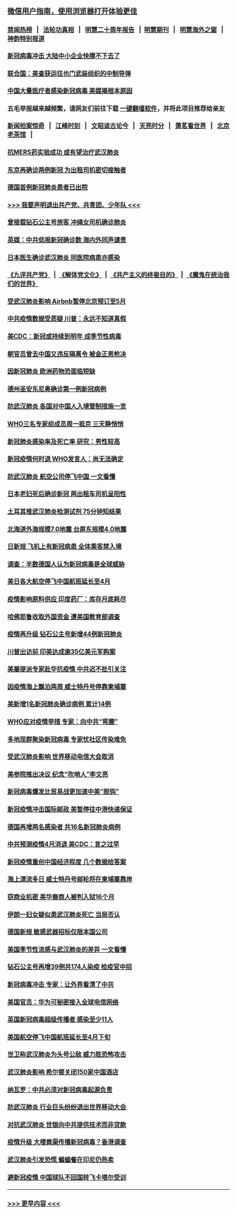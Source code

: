 ### [微信用户指南，使用浏览器打开体验更佳](https://github.com/gfw-breaker/banned-news1/blob/master/indexes/wechat-guide.md?t=0)
#### [禁闻热榜](热点新闻.md?t=0)  &nbsp;&nbsp;|&nbsp;&nbsp; [法轮功真相](https://github.com/gfw-breaker/truth/blob/master/README.md?t=0) &nbsp;&nbsp;|&nbsp;&nbsp; [明慧二十周年报告](https://github.com/gfw-breaker/mh-reports/blob/master/README.md?t=0) &nbsp;&nbsp;|&nbsp;&nbsp;[明慧期刊](https://github.com/gfw-breaker/mh-qikan) &nbsp;&nbsp;|&nbsp;&nbsp; [明慧海外之窗](https://github.com/gfw-breaker/mh-news/blob/master/README.md?t=0) &nbsp;&nbsp;|&nbsp;&nbsp; [神韵特别报道](https://github.com/gfw-breaker/mh-news/blob/master/shenyun.md?t=0)
#### [新冠病毒冲击 大陆中小企业快撑不下去了](../pages/nsc418/n11869259.md?t=02150211) 
#### [联合国：美查获运往也门武装组织的中制导弹](../pages/nsc418/n11868677.md?t=02150211) 
#### [中国大量医疗者感染新冠病毒 美媒揭根本原因](../pages/nsc418/n11869001.md?t=02150211) 
#### 五毛举报越来越频繁，请网友们前往下载 [一键翻墙软件](https://github.com/gfw-breaker/ssr-accounts)，并将此项目推荐给亲友
#### [新闻拍案惊奇](https://github.com/gfw-breaker/banned-news1/blob/master/pages/link4.md) &nbsp;&nbsp;|&nbsp;&nbsp; [江峰时刻](https://github.com/gfw-breaker/banned-news1/blob/master/pages/link4.md) &nbsp;&nbsp;|&nbsp;&nbsp; [文昭谈古论今](https://github.com/gfw-breaker/banned-news1/blob/master/pages/link4.md) &nbsp;&nbsp;|&nbsp;&nbsp; [天亮时分](https://github.com/gfw-breaker/banned-news1/blob/master/pages/link4.md) &nbsp;&nbsp;|&nbsp;&nbsp; [萧茗看世界](https://github.com/gfw-breaker/banned-news1/blob/master/pages/link4.md) &nbsp;&nbsp;|&nbsp;&nbsp; [北京老茶馆](https://github.com/gfw-breaker/banned-news1/blob/master/pages/link4.md) &nbsp;&nbsp;|&nbsp;&nbsp; 
#### [抗MERS药实验成功 或有望治疗武汉肺炎](../pages/nsc418/n11868912.md?t=02150211) 
#### [东京再确诊两例新冠 为出租司机密切接触者](../pages/nsc418/n11868770.md?t=02150211) 
#### [德国首例新冠肺炎患者已出院](../pages/nsc418/n11868714.md?t=02150211) 
#### [>>> 我要声明退出共产党、共青团、少年队 <<<](https://github.com/begood0513/goodnews/blob/master/quit/letter.md) 
#### [曾接载钻石公主号旅客 冲绳女司机确诊肺炎](../pages/nsc418/n11868610.md?t=02150211) 
#### [英媒：中共低报新冠确诊数 海内外同声谴责](../pages/nsc418/n11867421.md?t=02150211) 
#### [日本医生确诊武汉肺炎 同医院病患亦感染](../pages/nsc418/n11867779.md?t=02150211) 
#### [《九评共产党》](https://github.com/begood0513/9ping.md/blob/master/README.md) &nbsp;|&nbsp; [《解体党文化》](../../../../jtdwh.md/blob/master/README.md)  &nbsp;|&nbsp; [《共产主义的终极目的》](../../../../gczydzjmd.md/blob/master/README.md) &nbsp;|&nbsp; [《魔鬼在统治我们的世界》](../../../../mgztzwmdsj.md/blob/master/README.md) 
#### [受武汉肺炎影响 Airbnb暂停北京预订至5月](../pages/nsc418/n11867428.md?t=02150211) 
#### [中共疫情数据受质疑 川普：永远不知道真假](../pages/nsc418/n11867195.md?t=02150211) 
#### [美CDC：新冠或持续到明年 成季节性病毒](../pages/nsc418/n11867279.md?t=02150211) 
#### [朝官员曾去中国又违反隔离令 被金正恩枪决](../pages/nsc418/n11867087.md?t=02150211) 
#### [因新冠肺炎 欧洲药物恐面临短缺](../pages/nsc418/n11867036.md?t=02150211) 
#### [德州圣安东尼奥确诊第一例新冠病例](../pages/nsc418/n11867194.md?t=02150211) 
#### [防武汉肺炎 各国对中国人入境管制措施一览](../pages/nsc418/n11838726.md?t=02150211) 
#### [WHO三名专家组成员周一抵京 三天静悄悄](../pages/nsc418/n11866947.md?t=02150211) 
#### [新冠肺炎感染率及死亡率 研究：男性较高](../pages/nsc418/n11866956.md?t=02150211) 
#### [新冠疫情何时退 WHO发言人：尚无法确定](../pages/nsc418/n11866864.md?t=02150211) 
#### [防武汉肺炎 航空公司停飞中国 一文看懂](../pages/nsc418/n11866800.md?t=02150211) 
#### [日本老妇死后确诊新冠 两出租车司机呈阳性](../pages/nsc418/n11866755.md?t=02150211) 
#### [土耳其推武汉肺炎检测试剂 75分钟知结果](../pages/nsc418/n11866520.md?t=02150211) 
#### [北海道外海规模7.0地震 台屏东规模4.0地震](../pages/nsc418/n11866262.md?t=02150211) 
#### [日新规 飞机上有新冠病患 全体乘客禁入境](../pages/nsc418/n11866233.md?t=02150211) 
#### [调查：半数德国人认为新冠病毒是全球威胁](../pages/nsc418/n11866687.md?t=02150211) 
#### [美日各大航空停飞中国航班延长至4月](../pages/nsc418/n11865980.md?t=02150211) 
#### [疫情影响原料供应 印度药厂：库存月底耗尽](../pages/nsc418/n11865151.md?t=02150211) 
#### [哈佛耶鲁收取外国资金 遭美国教育部调查](../pages/nsc418/n11864950.md?t=02150211) 
#### [疫情再升级 钻石公主号新增44例新冠肺炎](../pages/nsc418/n11865033.md?t=02150211) 
#### [川普出访前 印美达成逾35亿美元军购案](../pages/nsc418/n11865444.md?t=02150211) 
#### [美屡提派专家赴华抗疫情 中共迟不批引关注](../pages/nsc418/n11864719.md?t=02150211) 
#### [因疫情海上飘泊两周 威士特丹号停靠柬埔寨](../pages/nsc418/n11865007.md?t=02150211) 
#### [美新增1名新冠肺炎确诊病例 累计14例](../pages/nsc418/n11864893.md?t=02150211) 
#### [WHO应对疫情举措 专家：向中共“弯腰”](../pages/nsc418/n11864727.md?t=02150211) 
#### [多地现群聚染新冠病毒 专家忧社区传染难免](../pages/nsc418/n11864715.md?t=02150211) 
#### [受武汉肺炎影响 世界移动电信大会取消](../pages/nsc418/n11864629.md?t=02150211) 
#### [美参院推出决议 纪念“吹哨人”李文亮](../pages/nsc418/n11863852.md?t=02150211) 
#### [新冠病毒爆发比贸易战更加速中美“脱钩”](../pages/nsc418/n11864470.md?t=02150211) 
#### [新冠疫情冲击国际邮政 美暂停往中港快递保证](../pages/nsc418/n11864207.md?t=02150211) 
#### [德国再增两名感染者 共16名新冠肺炎病例](../pages/nsc418/n11864293.md?t=02150211) 
#### [中共预测疫情4月消退 美CDC：言之过早](../pages/nsc418/n11864310.md?t=02150211) 
#### [新冠疫情重创中国经济程度 几个数据给答案](../pages/nsc418/n11864203.md?t=02150211) 
#### [海上漂流多日 威士特丹号邮轮将在柬埔寨靠岸](../pages/nsc418/n11864029.md?t=02150211) 
#### [窃商业机密 美华裔商人被判入狱16个月](../pages/nsc418/n11863911.md?t=02150211) 
#### [伊朗一妇女疑似患武汉肺炎死亡 当局否认](../pages/nsc418/n11863650.md?t=02150211) 
#### [德国新规 敏感武器招标仅限本国公司](../pages/nsc418/n11863509.md?t=02150211) 
#### [美国季节性流感与武汉肺炎的差异 一文看懂](../pages/nsc418/n11862428.md?t=02150211) 
#### [钻石公主号再增39例共174人染疫 检疫官中招](../pages/nsc418/n11862422.md?t=02150211) 
#### [新冠病毒冲击 专家：让外界看清了中共](../pages/nsc418/n11862280.md?t=02150211) 
#### [美国官员：华为可秘密接入全球电信网络](../pages/nsc418/n11862122.md?t=02150211) 
#### [英国新冠病毒超级传播者 感染至少11人](../pages/nsc418/n11862023.md?t=02150211) 
#### [美国航空停飞中国航班延长至4月下旬](../pages/nsc418/n11861970.md?t=02150211) 
#### [世卫称武汉肺炎为头号公敌 威力胜恐怖攻击](../pages/nsc418/n11861982.md?t=02150211) 
#### [武汉肺炎影响 希尔顿关闭150家中国酒店](../pages/nsc418/n11859887.md?t=02150211) 
#### [纳瓦罗：中共必须对新冠病毒起源负责](../pages/nsc418/n11861810.md?t=02150211) 
#### [防武汉肺炎 行业巨头纷纷退出世界移动大会](../pages/nsc418/n11861795.md?t=02150211) 
#### [对抗武汉肺炎 世银向中共提供技术而非贷款](../pages/nsc418/n11861652.md?t=02150211) 
#### [疫情升级 大楼粪渠传播新冠病毒？香港调查](../pages/nsc418/n11861556.md?t=02150211) 
#### [武汉肺炎引发恐慌 蝙蝠餐在印尼仍热卖](../pages/nsc418/n11861352.md?t=02150211) 
#### [避新冠疫情 中国球队不回国转飞卡塔尔受训](../pages/nsc418/n11861447.md?t=02150211) 

----
#### [ >>> 更早内容 <<< ](../indexes/nsc418-earlier.md)

